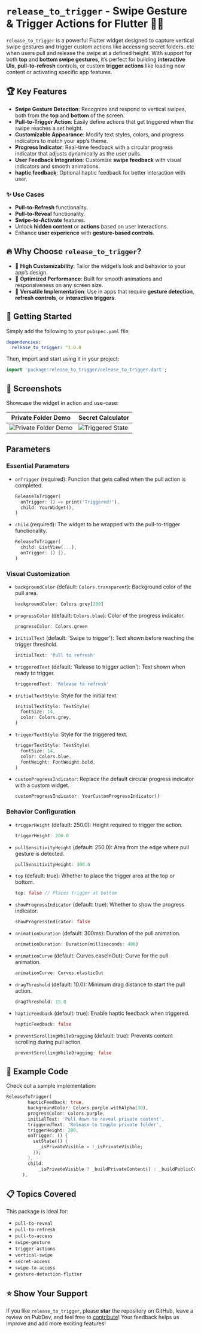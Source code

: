 # **`release_to_trigger`** - Swipe Gesture & Trigger Actions for Flutter 📱💥

`release_to_trigger` is a powerful Flutter widget designed to capture vertical swipe gestures and trigger custom actions like accessing secret folders..etc when users pull and release the swipe at a defined height. With support for both **top** and **bottom swipe gestures**, it’s perfect for building **interactive UIs**, **pull-to-refresh** controls, or custom **trigger actions** like loading new content or activating specific app features.

## 🏆 Key Features

- **Swipe Gesture Detection**: Recognize and respond to vertical swipes, both from the **top** and **bottom** of the screen.
- **Pull-to-Trigger Action**: Easily define actions that get triggered when the swipe reaches a set height.
- **Customizable Appearance**: Modify text styles, colors, and progress indicators to match your app’s theme.
- **Progress Indicator**: Real-time feedback with a circular progress indicator that adjusts dynamically as the user pulls.
- **User Feedback Integration**: Customize **swipe feedback** with visual indicators and smooth animations.
- **haptic feedback**: Optional haptic feedback for better interaction with user.

### ✨ Use Cases

- **Pull-to-Refresh** functionality.
- **Pull-to-Reveal** functionality.
- **Swipe-to-Activate** features.
- Unlock **hidden content** or **actions** based on user interactions.
- Enhance **user experience** with **gesture-based controls**.

## 🔥 Why Choose `release_to_trigger`?

- 🎯 **High Customizability**: Tailor the widget’s look and behavior to your app’s design.
- 🚀 **Optimized Performance**: Built for smooth animations and responsiveness on any screen size.
- 💼 **Versatile Implementation**: Use in apps that require **gesture detection**, **refresh controls**, or **interactive triggers**.

## 🚀 Getting Started

Simply add the following to your `pubspec.yaml` file:

```yaml
dependencies:
  release_to_trigger: ^1.0.0
```

Then, import and start using it in your project:

```dart
import 'package:release_to_trigger/release_to_trigger.dart';
```

## 📸 Screenshots

Showcase the widget in action and use-case:

| **Private Folder Demo**             | **Secret Calculator**                 | 
| ----------------------------------- | ------------------------------------- |
| ![Private Folder Demo](screenshots/1.png)| ![Triggered State](screenshots/2.png) |

## Parameters

### Essential Parameters

- `onTrigger` (required): Function that gets called when the pull action is completed.
  ```dart
  ReleaseToTrigger(
    onTrigger: () => print('Triggered!'),
    child: YourWidget(),
  )
  ```

- `child` (required): The widget to be wrapped with the pull-to-trigger functionality.
  ```dart
  ReleaseToTrigger(
    child: ListView(...),
    onTrigger: () {},
  )
  ```

### Visual Customization

- `backgroundColor` (default: `Colors.transparent`): Background color of the pull area.
  ```dart
  backgroundColor: Colors.grey[200]
  ```

- `progressColor` (default: `Colors.blue`): Color of the progress indicator.
  ```dart
  progressColor: Colors.green
  ```

- `initialText` (default: 'Swipe to trigger'): Text shown before reaching the trigger threshold.
  ```dart
  initialText: 'Pull to refresh'
  ```

- `triggeredText` (default: 'Release to trigger action'): Text shown when ready to trigger.
  ```dart
  triggeredText: 'Release to refresh'
  ```

- `initialTextStyle`: Style for the initial text.
  ```dart
  initialTextStyle: TextStyle(
    fontSize: 14,
    color: Colors.grey,
  )
  ```

- `triggerTextStyle`: Style for the triggered text.
  ```dart
  triggerTextStyle: TextStyle(
    fontSize: 14,
    color: Colors.blue,
    fontWeight: FontWeight.bold,
  )
  ```

- `customProgressIndicator`: Replace the default circular progress indicator with a custom widget.
  ```dart
  customProgressIndicator: YourCustomProgressIndicator()
  ```

### Behavior Configuration

- `triggerHeight` (default: 250.0): Height required to trigger the action.
  ```dart
  triggerHeight: 200.0
  ```

- `pullSensitivityHeight` (default: 250.0): Area from the edge where pull gesture is detected.
  ```dart
  pullSensitivityHeight: 300.0
  ```

- `top` (default: true): Whether to place the trigger area at the top or bottom.
  ```dart
  top: false // Places trigger at bottom
  ```

- `showProgressIndicator` (default: true): Whether to show the progress indicator.
  ```dart
  showProgressIndicator: false
  ```

- `animationDuration` (default: 300ms): Duration of the pull animation.
  ```dart
  animationDuration: Duration(milliseconds: 400)
  ```

- `animationCurve` (default: Curves.easeInOut): Curve for the pull animation.
  ```dart
  animationCurve: Curves.elasticOut
  ```

- `dragThreshold` (default: 10.0): Minimum drag distance to start the pull action.
  ```dart
  dragThreshold: 15.0
  ```

- `hapticFeedback` (default: true): Enable haptic feedback when triggered.
  ```dart
  hapticFeedback: false
  ```

- `preventScrollingWhileDragging` (default: true): Prevents content scrolling during pull action.
  ```dart
  preventScrollingWhileDragging: false
  ```

## 🔧 Example Code

Check out a sample implementation:

```dart
ReleaseToTrigger(
        hapticFeedback: true,
        backgroundColor: Colors.purple.withAlpha(30),
        progressColor: Colors.purple,
        initialText: 'Pull down to reveal private content',
        triggeredText: 'Release to toggle private folder',
        triggerHeight: 200,
        onTrigger: () {
          setState(() {
            _isPrivateVisible = !_isPrivateVisible;
          });
        },
        child:
            _isPrivateVisible ? _buildPrivateContent() : _buildPublicContent(),
      ),
```

## 📋 Topics Covered

This package is ideal for:

- `pull-to-reveal`
- `pull-to-refresh`
- `pull-to-access`
- `swipe-gesture`
- `trigger-actions`
- `vertical-swipe`
- `secret-access`
- `swipe-to-access`
- `gesture-detection-flutter`

## ⭐ Show Your Support

If you like `release_to_trigger`, please **star** the repository on GitHub, leave a review on PubDev, and feel free to [contribute](https://github.com/tejaspalyekar/release_to_trigger)! Your feedback helps us improve and add more exciting features!









